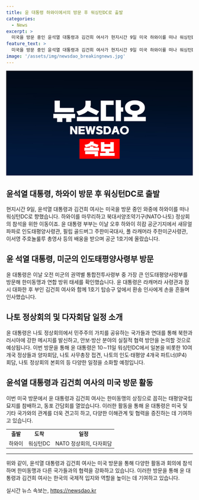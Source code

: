 ```yaml
---
title: 윤 대통령 하와이에서의 방문 후 워싱턴DC로 출발
categories:
  - News
excerpt: >
  미국을 방문 중인 윤석열 대통령과 김건희 여사가 현지시간 9일 미국 하와이를 떠나 워싱턴DC로 향했습니다. 이동 전 하와이 히캄 공군기지에서 인도태평양사령관과 주한미국대사 등과 이별의 인사를 건넨 후 공군 1호기에 올랐습니다. 윤 대통령은 인도태평양사령부 방문으로 한미동맹과 연합 방위 태세를 확인하고, 태평양국립묘지를 참배한 뒤 동포 간담회를 열었습니다. 10~11일 워싱턴DC에서는 10여개국 정상들과 다수의 회담이 예정되어 있습니다. 또한, 나토 정상회의에서 북한과 러시아에 강한 메시지를 발신할 것으로 예상됩니다.
feature_text: >
  미국을 방문 중인 윤석열 대통령과 김건희 여사가 현지시간 9일 미국 하와이를 떠나 워싱턴DC로 향했습니다. 이동 전 하와이 히캄 공군기지에서 인도태평양사령관과 주한미국대사 등과 이별의 인사를 건넨 후 공군 1호기에 올랐습니다. 윤 대통령은 인도태평양사령부 방문으로 한미동맹과 연합 방위 태세를 확인하고, 태평양국립묘지를 참배한 뒤 동포 간담회를 열었습니다. 10~11일 워싱턴DC에서는 10여개국 정상들과 다수의 회담이 예정되어 있습니다. 또한, 나토 정상회의에서 북한과 러시아에 강한 메시지를 발신할 것으로 예상됩니다.
image: '/assets/img/newsdao_breakingnews.jpg'
---
```


<p><img src="/assets/img/newsdao_breakingnews.jpg" alt="ranknews 속보" /></p>

<h2 data-ke-size="size24">윤석열 대통령, 하와이 방문 후 워싱턴DC로 출발</h2>

<p data-ke-size="size16">현지시간 9일, 윤석열 대통령과 김건희 여사는 미국을 방문 중인 와중에 하와이를 떠나 워싱턴DC로 향했습니다. 하와이를 마무리하고 북대서양조약기구(NATO·나토) 정상회의 참석을 위한 이동이죠. 윤 대통령 부부는 이날 오후 하와이 히캄 공군기지에서 새뮤얼 파파로 인도태평양사령관, 필립 골드버그 주한미국대사, 폴 라캐머라 주한미군사령관, 이서영 주호놀룰루 총영사 등의 배웅을 받으며 공군 1호기에 올랐습니다.</p>

<h2 data-ke-size="size22">윤 석열 대통령, 미군의 인도태평양사령부 방문</h2>

<p data-ke-size="size16">윤 대통령은 이날 오전 미군의 권역별 통합전투사령부 중 가장 큰 인도태평양사령부를 방문해 한미동맹과 연합 방위 태세를 확인했습니다. 윤 대통령은 라캐머라 사령관과 잠시 대화한 후 부인 김건희 여사와 함께 1호기 탑승구 앞에서 환송 인사에게 손을 흔들며 인사했습니다.</p>

<h2 data-ke-size="size22">나토 정상회의 및 다자회담 일정 소개</h2>

<p data-ke-size="size16">윤 대통령은 나토 정상회의에서 민주주의 가치를 공유하는 국가들과 연대를 통해 북한과 러시아에 강한 메시지를 발신하고, 안보·방산 분야의 실질적 협력 방안을 논의할 것으로 예상됩니다. 이번 방문을 통해 윤 대통령은 10∼11일 워싱턴DC에서 일본을 비롯한 10여개국 정상들과 양자회담, 나토 사무총장 접견, 나토의 인도·태평양 4개국 파트너(IP4) 회담, 나토 정상회의 본회의 등 다양한 일정을 소화할 예정입니다.</p>

<h2 data-ke-size="size22">윤석열 대통령과 김건희 여사의 미국 방문 활동</h2>

<p data-ke-size="size16">이번 미국 방문에서 윤 대통령과 김건희 여사는 한미동맹의 상징으로 꼽히는 태평양국립묘지를 참배하고, 동포 간담회를 열었습니다. 이러한 활동을 통해 윤 대통령은 미국 및 기타 국가와의 관계를 더욱 견고히 하고, 다양한 이해관계 및 협력을 증진하는 데 기여하고 있습니다.</p>

<table>
  <tbody>
    <tr>
      <td style="text-align: center; height: 17px;"><b>출발</b></td>
      <td style="text-align: center; height: 17px;"><b>도착</b></td>
      <td style="text-align: center; height: 17px;"><b>일정</b></td>
    </tr>
    <tr>
      <td style="text-align: center; height: 17px;">하와이</td>
      <td style="text-align: center; height: 17px;">워싱턴DC</td>
      <td style="text-align: center; height: 17px;">NATO 정상회의, 다자회담</td>
    </tr>
  </tbody>
</table>

<hr>

<p data-ke-size="size16">위와 같이, 윤석열 대통령과 김건희 여사는 미국 방문을 통해 다양한 활동과 회의에 참석하며 한미동맹과 다른 국가들과의 협력을 강화하고 있습니다. 이러한 방문을 통해 윤 대통령과 김건희 여사는 한국의 국제적 입지와 역할을 높이는 데 기여하고 있습니다.</p>
실시간 뉴스 속보는, <a href="https://newsdao.kr" rel="dofollow">https://newsdao.kr</a>


